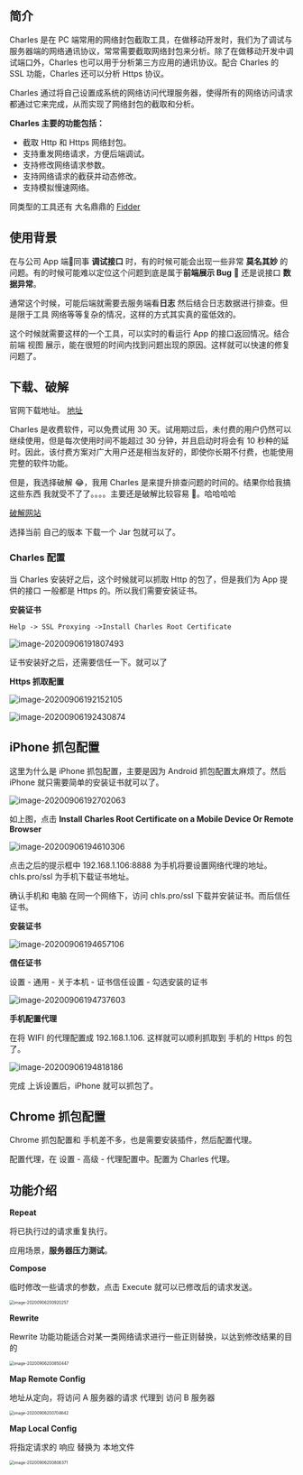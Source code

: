 ## 简介

Charles 是在 PC 端常用的网络封包截取工具，在做移动开发时，我们为了调试与服务器端的网络通讯协议，常常需要截取网络封包来分析。除了在做移动开发中调试端口外，Charles 也可以用于分析第三方应用的通讯协议。配合 Charles 的 SSL 功能，Charles 还可以分析 Https 协议。

Charles 通过将自己设置成系统的网络访问代理服务器，使得所有的网络访问请求都通过它来完成，从而实现了网络封包的截取和分析。



**Charles 主要的功能包括：**

- 截取 Http 和 Https 网络封包。
- 支持重发网络请求，方便后端调试。
- 支持修改网络请求参数。
- 支持网络请求的截获并动态修改。
- 支持模拟慢速网络。



同类型的工具还有 大名鼎鼎的 [Fidder](https://www.baidu.com/link?url=KHPLyXqL5dGzd4oFEiw0wYCgETfkbYxnJPxNWC-UztUTNoGK8HFXxHIzf2Dk7iDs&wd=&eqid=c14c1c59004fdce8000000035f5382da)



## 使用背景

在与公司 App 端📱同事 **调试接口** 时，有的时候可能会出现一些非常 **莫名其妙** 的问题。有的时候可能难以定位这个问题到底是属于**前端展示 Bug** :bug: 还是说接口 **数据异常**。

通常这个时候，可能后端就需要去服务端看**日志** 然后结合日志数据进行排查。但是限于工具 网络等等复杂的情况，这样的方式其实真的蛮低效的。

这个时候就需要这样的一个工具，可以实时的看运行 App 的接口返回情况。结合前端 视图 展示，能在很短的时间内找到问题出现的原因。这样就可以快速的修复问题了。



## 下载、破解

官网下载地址。 [地址](https://www.charlesproxy.com/download/)

Charles 是收费软件，可以免费试用 30 天。试用期过后，未付费的用户仍然可以继续使用，但是每次使用时间不能超过 30 分钟，并且启动时将会有 10 秒种的延时。因此，该付费方案对广大用户还是相当友好的，即使你长期不付费，也能使用完整的软件功能。



但是，我选择破解 😂，我用 Charles 是来提升排查问题的时间的。结果你给我搞这些东西 我就受不了了。。。。主要还是破解比较容易 💩。哈哈哈哈



[破解网站](https://www.zzzmode.com/mytools/charles/)

选择当前 自己的版本 下载一个 Jar 包就可以了。



### Charles 配置

当 Charles 安装好之后，这个时候就可以抓取 Http 的包了，但是我们为 App 提供的接口 一般都是 Https 的。所以我们需要安装证书。

**安装证书**

`Help -> SSL Proxying ->Install Charles Root Certificate`

![image-20200906191807493](../.vuepress/public/image-20200906191807493.png)

证书安装好之后，还需要信任一下。就可以了



**Https 抓取配置**

![image-20200906192152105](../.vuepress/public/image-20200906192152105.png)

![image-20200906192430874](../.vuepress/public/image-20200906192430874.png)



## iPhone 抓包配置

这里为什么是 iPhone 抓包配置，主要是因为 Android 抓包配置太麻烦了。然后 iPhone 就只需要简单的安装证书就可以了。

![image-20200906192702063](../.vuepress/public/image-20200906192702063.png)

如上图，点击 **Install Charles Root Certificate on a Mobile Device Or Remote Browser**

![image-20200906194610306](../.vuepress/public/image-20200906194610306.png)

点击之后的提示框中 192.168.1.106:8888 为手机将要设置网络代理的地址。chls.pro/ssl 为手机下载证书地址。

确认手机和 电脑 在同一个网络下，访问 chls.pro/ssl 下载并安装证书。而后信任证书。

**安装证书**

![image-20200906194657106](../.vuepress/public/image-20200906194657106.png)

**信任证书**

设置 - 通用 - 关于本机 - 证书信任设置 - 勾选安装的证书

![image-20200906194737603](../.vuepress/public/image-20200906194737603.png)

**手机配置代理**

在将 WIFI 的代理配置成 192.168.1.106. 这样就可以顺利抓取到 手机的 Https 的包了。

![image-20200906194818186](../.vuepress/public/image-20200906194818186.png)

完成 上诉设置后，iPhone 就可以抓包了。





## Chrome 抓包配置

Chrome 抓包配置和 手机差不多，也是需要安装插件，然后配置代理。

配置代理，在 设置 - 高级 - 代理配置中。配置为 Charles 代理。





## 功能介绍

**Repeat**

将已执行过的请求重复执行。

应用场景，**服务器压力测试**。



**Compose**

临时修改一些请求的参数，点击 Execute 就可以已修改后的请求发送。

<img src="../.vuepress/public/image-20200906200920257.png" alt="image-20200906200920257" style="zoom:50%;" />

**Rewrite**

Rewrite 功能功能适合对某一类网络请求进行一些正则替换，以达到修改结果的目的

<img src="../.vuepress/public/image-20200906200850447.png" alt="image-20200906200850447" style="zoom:50%;" />

**Map Remote Config**

地址从定向，将访问 A 服务器的请求 代理到 访问 B 服务器

<img src="../.vuepress/public/image-20200906200704642.png" alt="image-20200906200704642" style="zoom:50%;" />



**Map Local Config**

将指定请求的 响应 替换为 本地文件

<img src="../.vuepress/public/image-20200906200806371.png" alt="image-20200906200806371" style="zoom:50%;" />

